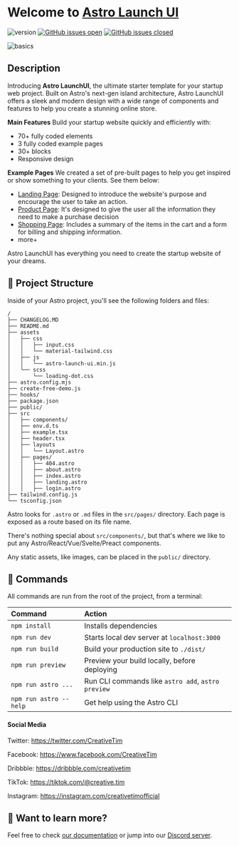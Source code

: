 # Welcome to [Astro Launch UI](https://www.creative-tim.com/astro/launch-ui/)

![version](https://img.shields.io/badge/version-1.0.1-blue.svg) [![GitHub issues open](https://img.shields.io/github/issues/creativetimofficial/astro-launch-ui.svg?maxAge=2592000)](https://github.com/creativetimofficial/astro-launch-ui/issues?q=is%3Aopen+is%3Aissue) [![GitHub issues closed](https://img.shields.io/github/issues-closed-raw/creativetimofficial/astro-launch-ui.svg?maxAge=2592000)](https://github.com/creativetimofficial/astro-launch-ui/issues?q=is%3Aissue+is%3Aclosed)

![basics](https://raw.githubusercontent.com/creativetimofficial/public-assets/master/astro/astrolaunch-ui-free.jpg)

## Description

Introducing **Astro LaunchUI**, the ultimate starter template for your startup web project. Built on Astro's next-gen island architecture, Astro LaunchUI offers a sleek and modern design with a wide range of components and features to help you create a stunning online store.

**Main Features**
Build your startup website quickly and efficiently with:
- 70+ fully coded elements
- 3 fully coded example pages
- 30+ blocks
- Responsive design

**Example Pages**
We created a set of pre-built pages to help you get inspired or show something to your clients. See them below:
- [Landing Page](https://demos.creative-tim.com/astro-launch-ui/landing/): Designed to introduce the website's purpose and encourage the user to take an action.
- [Product Page](https://demos.creative-tim.com/astro-launch-ui/product/): It's designed to give the user all the information they need to make a purchase decision
- [Shopping Page](https://demos.creative-tim.com/astro-launch-ui/shopping-cart/): Includes a summary of the items in the cart and a form for billing and shipping information.
- more+

Astro LaunchUI has everything you need to create the startup website of your dreams.


## 🚀 Project Structure

Inside of your Astro project, you'll see the following folders and files:

```
/
├── CHANGELOG.MD
├── README.md
├── assets
│   ├── css
│   │   ├── input.css
│   │   └── material-tailwind.css
│   ├── js
│   │   └── astro-launch-ui.min.js
│   └── scss
│       └── loading-dot.css
├── astro.config.mjs
├── create-free-demo.js
├── hooks/
├── package.json
├── public/
├── src
│   ├── components/
│   ├── env.d.ts
│   ├── example.tsx
│   ├── header.tsx
│   ├── layouts
│   │   └── Layout.astro
│   ├── pages/
│   │   ├── 404.astro
│   │   ├── about.astro
│   │   ├── index.astro
│   │   ├── landing.astro
│   │   ├── login.astro
├── tailwind.config.js
└── tsconfig.json
```

Astro looks for `.astro` or `.md` files in the `src/pages/` directory. Each page is exposed as a route based on its file name.

There's nothing special about `src/components/`, but that's where we like to put any Astro/React/Vue/Svelte/Preact components.

Any static assets, like images, can be placed in the `public/` directory.

## 🧞 Commands

All commands are run from the root of the project, from a terminal:

| Command                | Action                                             |
| :--------------------- | :------------------------------------------------- |
| `npm install`          | Installs dependencies                              |
| `npm run dev`          | Starts local dev server at `localhost:3000`        |
| `npm run build`        | Build your production site to `./dist/`            |
| `npm run preview`      | Preview your build locally, before deploying       |
| `npm run astro ...`    | Run CLI commands like `astro add`, `astro preview` |
| `npm run astro --help` | Get help using the Astro CLI                       |

#### Social Media

Twitter: <https://twitter.com/CreativeTim>

Facebook: <https://www.facebook.com/CreativeTim>

Dribbble: <https://dribbble.com/creativetim>

TikTok: <https://tiktok.com/@creative.tim>

Instagram: <https://instagram.com/creativetimofficial>

## 👀 Want to learn more?

Feel free to check [our documentation](https://www.creative-tim.com/learning-lab/astro/overview/astro-launch-ui) or jump into our [Discord server](https://discord.com/invite/TGZqBvZB).
